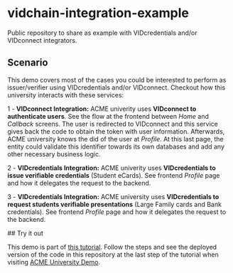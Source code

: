 # vidchain-integration-example

Public repository to share as example with VIDcredentials and/or VIDconnect integrators.

## Scenario

This demo covers most of the cases you could be interested to perform as issuer/verifier using VIDcredentials and/or VIDconnect. Checkout how this university interacts with these services:

1 - **VIDconnect Integration:** ACME univerity uses **VIDconnect to authenticate users**. See the flow at the frontend between *Home* and *Callback* screens. The user is redirected to VIDconnect and this service gives back the code to obtain the token with user information. Afterwards, ACME university knows the did of the user at *Profile*. At this last page, the entity could validate this identifier towards its own databases and add any other necessary business logic. 

2 - **VIDcredentials Integration:** ACME univerity uses **VIDcredentials to issue verifiable credentials** (Student eCards). See frontend *Profile* page and how it delegates the request to the backend.

3 - **VIDcredentials Integration:** ACME university uses **VIDcredentials to request students verifiable presentations** (Large Family cards and Bank credentials). See frontend *Profile* page and how it delegates the request to the backend.

## Try it out

This demo is part of [this tutorial](https://try.vidchain.net/demo/tutorial). Follow the steps and see the deployed version of the code in this repository at the last step of the tutorial when visiting [ACME University Demo](https://try.vidchain.net/demo/university). 


